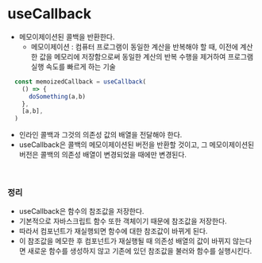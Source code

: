 # useCallback

- 메모이제이션된 콜백을 반환한다.
  - 메모이제이션 : 컴퓨터 프로그램이 동일한 계산을 반복해야 할 때, 이전에 계산한 값을 메모리에 저장함으로써 동일한 계산의 반복 수행을 제거하여 프로그램 실행 속도를 빠르게 하는 기술
```javaScript
  const memoizedCallback = useCallback(
    () => {
      doSomething(a,b)
    },
    [a,b],
  )
```
- 인라인 콜백과 그것의 의존성 값의 배열을 전달해야 한다. 
- useCallback은 콜백의 메모이제이션된 버전을 반환할 것이고, 그 메모이제이션된 버전은 콜백의 의존성 배열이 변경되었을 때에만 변경된다.

<br>

### 정리
- useCallback은 함수의 참조값을 저장한다. 
- 기본적으로 자바스크립트 함수 또한 객체이기 때문에 참조값을 저장한다. 
- 따라서 컴포넌트가 재실행되면 함수에 대한 참조값이 바뀌게 된다. 
- 이 참조값을 메모한 후 컴포넌트가 재실행될 때 의존성 배열의 값이 바뀌지 않는다면 새로운 함수를 생성하지 않고 기존에 있던 참조값을 불러와 함수를 실행시킨다.
